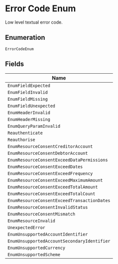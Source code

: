 
# Error Code Enum

Low level textual error code.

## Enumeration

`ErrorCodeEnum`

## Fields

| Name |
|  --- |
| `EnumFieldExpected` |
| `EnumFieldInvalid` |
| `EnumFieldMissing` |
| `EnumFieldUnexpected` |
| `EnumHeaderInvalid` |
| `EnumHeaderMissing` |
| `EnumQueryParamInvalid` |
| `Reauthenticate` |
| `Reauthorise` |
| `EnumResourceConsentCreditorAccount` |
| `EnumResourceConsentDebtorAccount` |
| `EnumResourceConsentExceedDataPermissions` |
| `EnumResourceConsentExceedDates` |
| `EnumResourceConsentExceedFrequency` |
| `EnumResourceConsentExceedMaximumAmount` |
| `EnumResourceConsentExceedTotalAmount` |
| `EnumResourceConsentExceedTotalCount` |
| `EnumResourceConsentExceedTransactionDates` |
| `EnumResourceConsentInvalidStatus` |
| `EnumResourceConsentMismatch` |
| `EnumResourceInvalid` |
| `UnexpectedError` |
| `EnumUnsupportedAccountIdentifier` |
| `EnumUnsupportedAccountSecondaryIdentifier` |
| `EnumUnsupportedCurrency` |
| `EnumUnsupportedScheme` |

